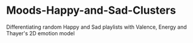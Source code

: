 # Moods-Happy-and-Sad-Clusters
Differentiating random Happy and Sad playlists with Valence, Energy and Thayer's 2D emotion model
